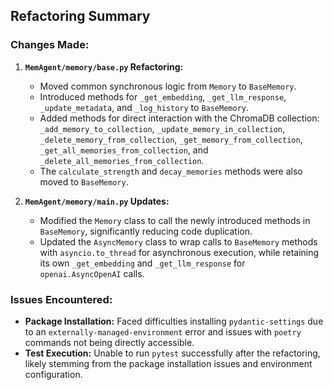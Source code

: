 ## Refactoring Summary

### Changes Made:

1.  **`MemAgent/memory/base.py` Refactoring:**
    *   Moved common synchronous logic from `Memory` to `BaseMemory`.
    *   Introduced methods for `_get_embedding`, `_get_llm_response`, `_update_metadata`, and `_log_history` to `BaseMemory`.
    *   Added methods for direct interaction with the ChromaDB collection: `_add_memory_to_collection`, `_update_memory_in_collection`, `_delete_memory_from_collection`, `_get_memory_from_collection`, `_get_all_memories_from_collection`, and `_delete_all_memories_from_collection`.
    *   The `calculate_strength` and `decay_memories` methods were also moved to `BaseMemory`.

2.  **`MemAgent/memory/main.py` Updates:**
    *   Modified the `Memory` class to call the newly introduced methods in `BaseMemory`, significantly reducing code duplication.
    *   Updated the `AsyncMemory` class to wrap calls to `BaseMemory` methods with `asyncio.to_thread` for asynchronous execution, while retaining its own `_get_embedding` and `_get_llm_response` for `openai.AsyncOpenAI` calls.

### Issues Encountered:

*   **Package Installation:** Faced difficulties installing `pydantic-settings` due to an `externally-managed-environment` error and issues with `poetry` commands not being directly accessible.
*   **Test Execution:** Unable to run `pytest` successfully after the refactoring, likely stemming from the package installation issues and environment configuration.